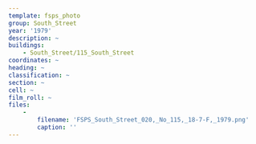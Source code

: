 ```yaml
---
template: fsps_photo
group: South_Street
year: '1979'
description: ~
buildings:
    - South_Street/115_South_Street
coordinates: ~
heading: ~
classification: ~
section: ~
cell: ~
film_roll: ~
files:
    -
        filename: 'FSPS_South_Street_020,_No_115,_18-7-F,_1979.png'
        caption: ''
---
```

